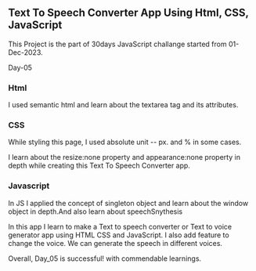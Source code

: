 ## Text To Speech Converter App Using Html, CSS, JavaScript

This Project is the part of 30days JavaScript challange started from 01-Dec-2023.

Day-05

### Html

I used semantic html and learn about the textarea tag and its attributes.

### CSS

While styling this page, I used absolute unit -- px. and % in some cases.

I learn about the resize:none property and appearance:none property in depth while creating this Text To Speech Converter app.

### Javascript

In JS I applied the concept of singleton object and learn about the window object in depth.And also learn about speechSnythesis

In this app I learn to make a Text to speech converter or Text to voice generator app using HTML CSS and JavaScript. I also add feature to change the voice. We can generate the speech in different voices.

Overall, Day_05 is successful! with commendable learnings.
